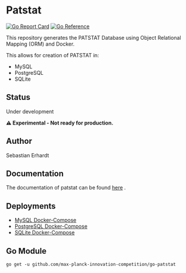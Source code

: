 # Patstat

[![Go Report Card](https://goreportcard.com/badge/github.com/max-planck-innovation-competition/go-patstat)](https://goreportcard.com/report/github.com/max-planck-innovation-competition/go-patstat)
[![Go Reference](https://pkg.go.dev/badge/github.com/max-planck-innovation-competition/go-patstat.svg)](https://pkg.go.dev/github.com/max-planck-innovation-competition/go-patstat)

This repository generates the PATSTAT Database using Object Relational Mapping (ORM) and Docker.

This allows for creation of PATSTAT in:

* MySQL
* PostgreSQL
* SQLite

## Status

Under development

**⚠️ Experimental - Not ready for production.**

## Author

Sebastian Erhardt

## Documentation

The documentation of patstat can be
found [here](https://documents.epo.org/projects/babylon/eponot.nsf/0/9BB068EEB37E80BCC125878200565B60/$File/patstat_data_catalog_global_5_18_en.pdf)
.

## Deployments

* [MySQL Docker-Compose](./deployments/mysql)
* [PostgreSQL Docker-Compose](./deployments/postgres)
* [SQLite Docker-Compose](./deployments/sqlite)

## Go Module

```shell
go get -u github.com/max-planck-innovation-competition/go-patstat
```